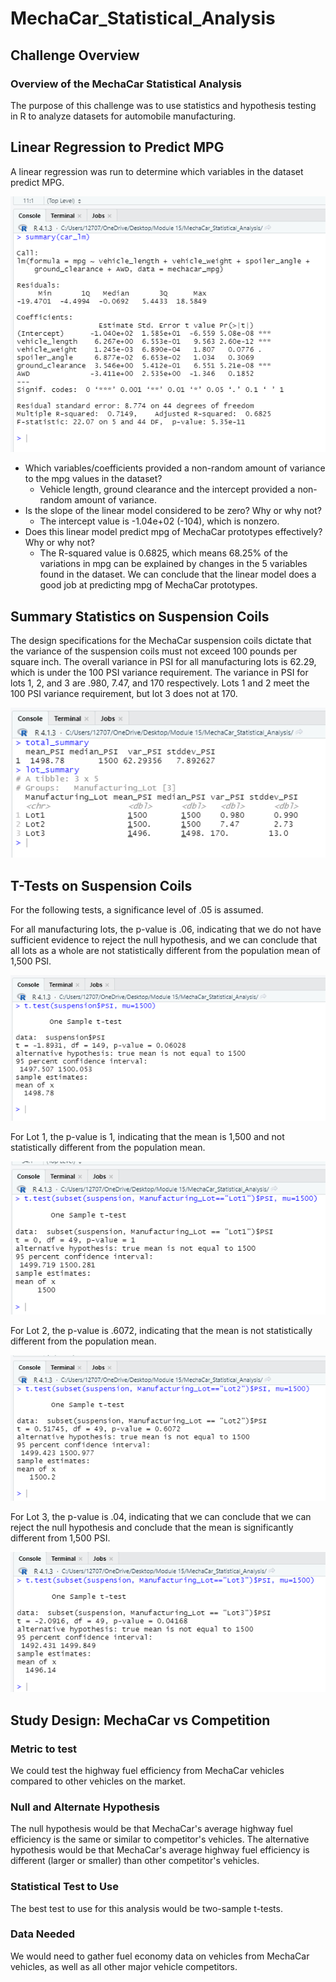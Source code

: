 # MechaCar_Statistical_Analysis

## Challenge Overview
### Overview of the MechaCar Statistical Analysis
The purpose of this challenge was to use statistics and hypothesis testing in R to analyze datasets for automobile manufacturing.


## Linear Regression to Predict MPG

A linear regression was run to determine which variables in the dataset predict MPG.


![image](Resources/del_1.png)

- Which variables/coefficients provided a non-random amount of variance to the mpg values in the dataset?
    - Vehicle length, ground clearance and the intercept provided a non-random amount of variance.
- Is the slope of the linear model considered to be zero? Why or why not?
    - The intercept value is -1.04e+02 (-104), which is nonzero.
- Does this linear model predict mpg of MechaCar prototypes effectively? Why or why not?
    - The R-squared value is 0.6825, which means 68.25% of the variations in mpg can be explained by changes in the 5 variables found in the dataset. We can conclude that the linear model does a good job at predicting mpg of MechaCar prototypes.



## Summary Statistics on Suspension Coils

The design specifications for the MechaCar suspension coils dictate that the variance of the suspension coils must not exceed 100 pounds per square inch.
The overall variance in PSI for all manufacturing lots is 62.29, which is under the 100 PSI variance requirement.
The variance in PSI for lots 1, 2, and 3 are .980, 7.47, and 170 respectively.  Lots 1 and 2 meet the 100 PSI variance requirement, but lot 3 does not at 170.

![image](Resources/del_2.png)




## T-Tests on Suspension Coils

For the following tests, a significance level of .05 is assumed.

For all manufacturing lots, the p-value is .06, indicating that we do not have sufficient evidence to reject the null hypothesis, and we can conclude that all lots as a whole are not statistically different from the population mean of 1,500 PSI.  

![image](Resources/del_3.png)

For Lot 1, the p-value is 1, indicating that the mean is 1,500 and not statistically different from the population mean.

![image](Resources/del_3_1.png)

For Lot 2, the p-value is .6072, indicating that the mean is not statistically different from the population mean.

![image](Resources/del_3_2.png)

For Lot 3, the p-value is .04, indicating that we can conclude that we can reject the null hypothesis and conclude that the mean is significantly different from 1,500 PSI.

![image](Resources/del_3_3.png)




## Study Design: MechaCar vs Competition


### Metric to test

We could test the highway fuel efficiency from MechaCar vehicles compared to other vehicles on the market.

### Null and Alternate Hypothesis

The null hypothesis would be that MechaCar's average highway fuel efficiency is the same or similar to competitor's vehicles. 
The alternative hypothesis would be that MechaCar's average highway fuel efficiency is different (larger or smaller) than other competitor's vehicles.

### Statistical Test to Use

The best test to use for this analysis would be two-sample t-tests.

### Data Needed 

We would need to gather fuel economy data on vehicles from MechaCar vehicles, as well as all other major vehicle competitors.